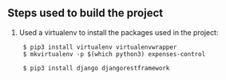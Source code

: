## Steps used to build the project ##

1. Used a virtualenv to install the packages used in the project:

        $ pip3 install virtualenv virtualenvwrapper
        $ mkvirtualenv -p $(which python3) expenses-control

        $ pip3 install django djangorestframework

